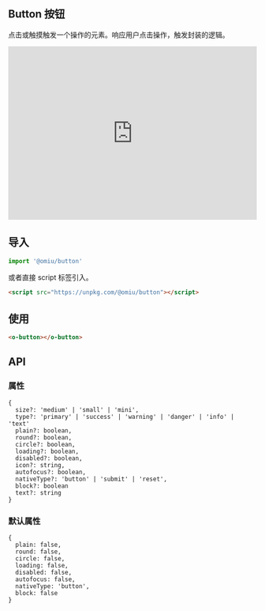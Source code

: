 ## Button 按钮

点击或触摸触发一个操作的元素。响应用户点击操作，触发封装的逻辑。

<iframe height="351" style="width: 100%;" scrolling="no" title="OMIU Button" src="https://codepen.io/omijs/embed/LYppwYG?height=351&theme-id=default&default-tab=html,result" frameborder="no" allowtransparency="true" allowfullscreen="true" loading="lazy">
  See the Pen <a href='https://codepen.io/omijs/pen/LYppwYG'>OMIU Checkbox</a> by OMI
  (<a href='https://codepen.io/omijs'>@omijs</a>) on <a href='https://codepen.io'>CodePen</a>.
</iframe>

## 导入

```js
import '@omiu/button'
```

或者直接 script 标签引入。


```html
<script src="https://unpkg.com/@omiu/button"></script>
```

## 使用

```html
<o-button></o-button>
```


## API

### 属性

```tsx
{
  size?: 'medium' | 'small' | 'mini',
  type?: 'primary' | 'success' | 'warning' | 'danger' | 'info' | 'text'
  plain?: boolean,
  round?: boolean,
  circle?: boolean,
  loading?: boolean,
  disabled?: boolean,
  icon?: string,
  autofocus?: boolean,
  nativeType?: 'button' | 'submit' | 'reset',
  block?: boolean
  text?: string
}
```

### 默认属性
```tsx
{
  plain: false,
  round: false,
  circle: false,
  loading: false,
  disabled: false,
  autofocus: false,
  nativeType: 'button',
  block: false
}
```
